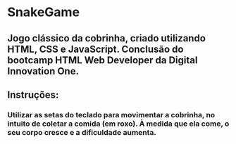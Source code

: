 # SnakeGame

## Jogo clássico da cobrinha, criado utilizando HTML, CSS e JavaScript. Conclusão do bootcamp HTML Web Developer da Digital Innovation One.

## Instruções:

### Utilizar as setas do teclado para movimentar a cobrinha, no intuito de coletar a comida (em roxo). À medida que ela come, o seu corpo cresce e a dificuldade aumenta.

